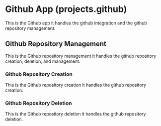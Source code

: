# Github App (projects.github)

This is the Github app it handles the github integration and the github repository management.

## Github Repository Management

This is the Github repository management it handles the github repository creation, deletion, and management.

### Github Repository Creation

This is the Github repository creation it handles the github repository creation.

### Github Repository Deletion

This is the Github repository deletion it handles the github repository deletion.
